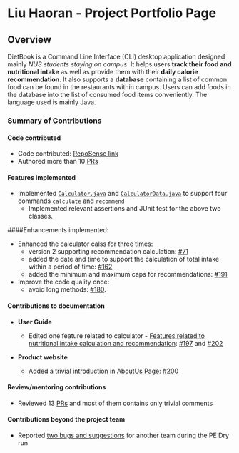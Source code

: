 # Liu Haoran - Project Portfolio Page

## Overview
DietBook is a Command Line Interface (CLI) desktop application designed mainly _NUS students staying on campus_. It helps users **track their food and nutritional intake** as well as provide them with their **daily calorie recommendation**.
It also supports a **database** containing a list of common food can be found in the restaurants within campus. Users can add foods in the database into the list of consumed food items conveniently. The language used is mainly Java.


### Summary of Contributions

#### Code contributed

* Code contributed: [RepoSense link](https://nus-cs2113-ay2021s1.github.io/tp-dashboard/#breakdown=true&search=yuqiaoluolong&sort=groupTitle&sortWithin=title&since=2020-09-27&timeframe=commit&mergegroup=&groupSelect=groupByRepos&checkedFileTypes=docs~functional-code~test-code~other&tabOpen=true&tabType=zoom&zA=yuqiaoluolong&zR=AY2021S1-CS2113-T14-4%2Ftp%5Bmaster%5D&zACS=199.19225487503434&zS=2020-09-27&zFS=&zU=2020-11-09&zMG=false&zFTF=commit&zFGS=groupByRepos&zFR=false)
* Authored more than 10 [PRs](https://github.com/AY2021S1-CS2113-T14-4/tp/pulls?q=is%3Apr+author%3Ayuqiaoluolong+)

#### Features implemented

* Implemented [`Calculator.java`](https://github.com/AY2021S1-CS2113-T14-4/tp/blob/master/src/main/java/seedu/dietbook/calculator/Calculator.java) and [`CalculatorData.java`](https://github.com/AY2021S1-CS2113-T14-4/tp/blob/master/src/main/java/seedu/dietbook/calculator/CalculatorData.java) to support four commands `calculate` and `recommend`
    * Implemented relevant assertions and JUnit test for the above two classes.

####Enhancements implemented: 

* Enhanced the calculator calss for three times: 
    * version 2 supporting recommendation calculation: [#71](https://github.com/AY2021S1-CS2113-T14-4/tp/pull/71)
    * added the date and time to support the calculation of total intake within a period of time: [#162](https://github.com/AY2021S1-CS2113-T14-4/tp/pull/162)
    * added the minimum and maximum caps for recommendations: [#191](https://github.com/AY2021S1-CS2113-T14-4/tp/pull/191)
* Improve the code quality once: 
    * avoid long methods: [#180](https://github.com/AY2021S1-CS2113-T14-4/tp/pull/180).

#### Contributions to documentation

* **User Guide**<br/>
    * Edited one feature related to calculator - [Features related to nutritional intake calculation and recommendation](https://ay2021s1-cs2113-t14-4.github.io/tp/UserGuide.html#features-related-to-nutritional-intake-calculation-and-recommendation): [#197](https://github.com/AY2021S1-CS2113-T14-4/tp/pull/197) and [#202](https://github.com/AY2021S1-CS2113-T14-4/tp/pull/202)

* **Product website**
    * Added a trivial introduction in [AboutUs Page](https://ay2021s1-cs2113-t14-4.github.io/tp/AboutUs.html): [#200](https://github.com/AY2021S1-CS2113-T14-4/tp/pull/176)

#### Review/mentoring contributions
* Reviewed 13 [PRs](https://github.com/AY2021S1-CS2113-T14-4/tp/pulls?q=is%3Apr+reviewed-by%3Ayuqiaoluolong) and most of them contains only trivial comments

#### Contributions beyond the project team

* Reported [two bugs and suggestions](https://github.com/AY2021S1-CS2113T-F12-2/tp/issues?q=is%3Aissue+yuqiaoluolong) for another team during the PE Dry run